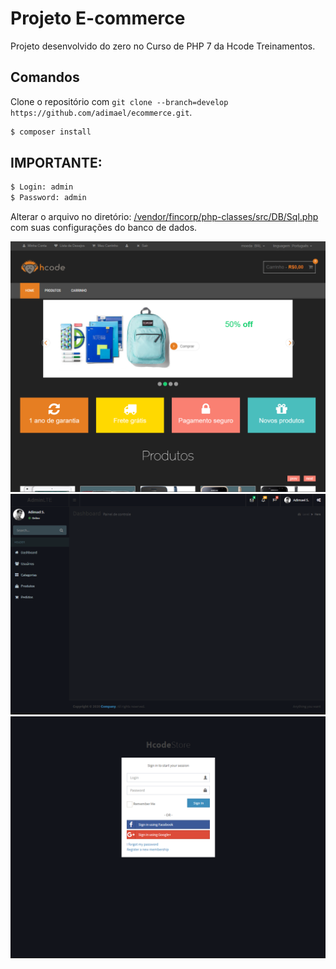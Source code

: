 # Projeto E-commerce

Projeto desenvolvido do zero no Curso de PHP 7 da Hcode Treinamentos.

## Comandos

Clone o repositório com `git clone --branch=develop https://github.com/adimael/ecommerce.git`.

```sh
$ composer install
```

## IMPORTANTE:

```sh
$ Login: admin
$ Password: admin
```

Alterar o arquivo no diretório: [/vendor/fincorp/php-classes/src/DB/Sql.php](https://github.com/adimael/ecommerce/blob/master/vendor/fincorp/php-classes/src/DB/Sql.php) com suas configurações do banco de dados.

![Screenshot](/Screenshot/Screenshot.PNG)
![Screenshot](/Screenshot/Screenshot2.PNG)
![Screenshot](/Screenshot/Screenshot3.PNG)